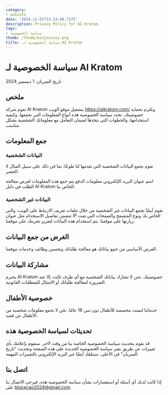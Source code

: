 ```yaml
---
category:
- webinfo
date: '2024-12-01T13:14:40.737Z'
description: Privacy Policy for AI Kratom.
tags:
- سياسة الخصوصية
thumb: /thumb/midjourney.png
title: سياسة الخصوصية لـ AI Kratom
---
```


# سياسة الخصوصية لـ AI Kratom
تاريخ السريان: 1 ديسمبر 2024

## ملخص
تقوم شركة AI Kratom بتشغيل موقع الويب https://aikratom.com/ وتلتزم بحماية خصوصيتك. تحدد سياسة الخصوصية هذه أنواع المعلومات التي نجمعها، وكيفية استخدامها، والخطوات التي نتخذها لضمان التعامل مع معلوماتك الشخصية بشكل مناسب.

## جمع المعلومات
### البيانات الشخصية
نقوم بجمع البيانات الشخصية التي تقدمها لنا طوعًا، بما في ذلك على سبيل المثال لا الحصر:

اسم
عنوان البريد الإلكتروني
معلومات الدفع
يتم جمع هذه المعلومات لغرض معالجة الطلب في دليل AI Kratom الخاص بنا.

### البيانات غير الشخصية
نقوم أيضًا بجمع البيانات غير الشخصية من خلال ملفات تعريف الارتباط على الويب، والتي تتضمن تفاصيل الاستخدام مثل عنوان IP الخاص بك ونوع المتصفح والصفحات التي تمت زيارتها على موقعنا. يتم استخدام هذه البيانات لتعزيز تجربتك على موقعنا.

## الغرض من جمع البيانات
الغرض الأساسي من جمع بياناتك هو معالجة طلباتك وتحسين وظائف وخدمات موقعنا.

## مشاركة البيانات
يحترم AI Kratom خصوصيتك. نحن لا نشارك بياناتك الشخصية مع أي طرف ثالث، إلا عند الضرورة لمعالجة طلباتك أو الامتثال للمتطلبات القانونية.

## خصوصية الأطفال
خدماتنا ليست مخصصة للأطفال دون سن 18 عامًا. نحن لا نجمع معلومات شخصية من الأطفال عن قصد.

## تحديثات لسياسة الخصوصية هذه
قد نقوم بتحديث سياسة الخصوصية الخاصة بنا من وقت لآخر. سنقوم بإعلامك بأي تغييرات عن طريق نشر سياسة الخصوصية الجديدة على هذه الصفحة وتحديث "تاريخ السريان" في الأعلى. سنبلغك أيضًا عبر البريد الإلكتروني بالتغييرات المهمة.

## اتصل بنا
إذا كانت لديك أي أسئلة أو استفسارات بشأن سياسة الخصوصية هذه، فيرجى الاتصال بنا على blucecao2024@gmail.com.